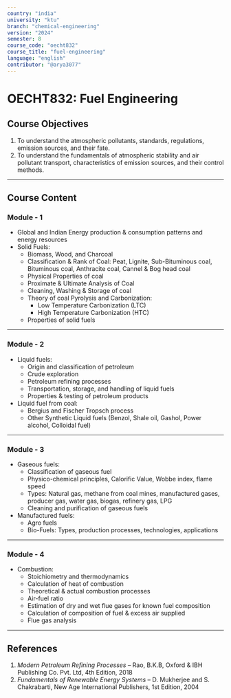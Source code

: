 ```yaml
---
country: "india"
university: "ktu"
branch: "chemical-engineering"
version: "2024"
semester: 8
course_code: "oecht832"
course_title: "fuel-engineering"
language: "english"
contributor: "@arya3077"
---
```


# OECHT832: Fuel Engineering

## Course Objectives
1. To understand the atmospheric pollutants, standards, regulations, emission sources, and their fate.
2. To understand the fundamentals of atmospheric stability and air pollutant transport, characteristics of emission sources, and their control methods.
---
## Course Content

### Module - 1
* Global and Indian Energy production & consumption patterns and energy resources
* Solid Fuels:
  - Biomass, Wood, and Charcoal
  - Classification & Rank of Coal: Peat, Lignite, Sub-Bituminous coal, Bituminous coal, Anthracite coal, Cannel & Bog head coal
  - Physical Properties of coal
  - Proximate & Ultimate Analysis of Coal
  - Cleaning, Washing & Storage of coal
  - Theory of coal Pyrolysis and Carbonization:
    - Low Temperature Carbonization (LTC)
    - High Temperature Carbonization (HTC)
  - Properties of solid fuels  
---

### Module - 2
* Liquid fuels:
  - Origin and classification of petroleum
  - Crude exploration
  - Petroleum refining processes
  - Transportation, storage, and handling of liquid fuels
  - Properties & testing of petroleum products
* Liquid fuel from coal:
  - Bergius and Fischer Tropsch process
  - Other Synthetic Liquid fuels (Benzol, Shale oil, Gashol, Power alcohol, Colloidal fuel)  
---

### Module - 3
* Gaseous fuels:
  - Classification of gaseous fuel
  - Physico-chemical principles, Calorific Value, Wobbe index, flame speed
  - Types: Natural gas, methane from coal mines, manufactured gases, producer gas, water gas, biogas, refinery gas, LPG
  - Cleaning and purification of gaseous fuels
* Manufactured fuels:
  - Agro fuels
  - Bio-Fuels: Types, production processes, technologies, applications  
---

### Module - 4
* Combustion:
  - Stoichiometry and thermodynamics
  - Calculation of heat of combustion
  - Theoretical & actual combustion processes
  - Air-fuel ratio
  - Estimation of dry and wet flue gases for known fuel composition
  - Calculation of composition of fuel & excess air supplied
  - Flue gas analysis  
---

## References

1. *Modern Petroleum Refining Processes* – Rao, B.K.B, Oxford & IBH Publishing Co. Pvt. Ltd, 4th Edition, 2018
2. *Fundamentals of Renewable Energy Systems* – D. Mukherjee and S. Chakrabarti, New Age International Publishers, 1st Edition, 2004
